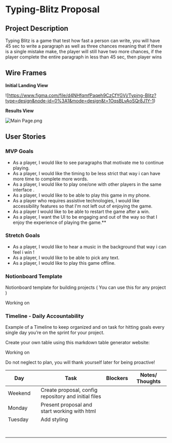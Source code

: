 # Typing-Blitz Proposal 

## Project Description

Typing Blitz is a game that test how fast a person can write, you will have 45 sec to write a paragraph as well as three chances meaning that if there is a single mistake make, the player will still have two more chances, if the player complete the entire paragraph in less than 45 sec, then player wins 

## Wire Frames

**Initial Landing View**

![https://www.figma.com/file/d4NHfqmfPaqeh9CzCfYGVj/Typing-Blitz?type=design&node-id=0%3A1&mode=design&t=1OqsBLvAoSQr8J1Y-1)

**Results View**

![Main Page.png](https://prod-files-secure.s3.us-west-2.amazonaws.com/2f90f807-75f8-4ef1-8a99-3ff173dc9d4d/f7f7fc1a-c1e3-445f-bddf-ce194d133788/Main_Page.png)

## User Stories

### MVP Goals

- As a player, I would like to see paragraphs that motivate me to continue playing.
- As a player, I would like the timing to be less strict that way i can have more time to complete more words.
- As a player, I would like to play one/one with other players in the same interface .
- As a player, I would like to be able to play this game in my phone.
- As a player who requires assistive technologies, I would like accessibility features so that I'm not left out of enjoying the game.
- As a player I would like to be able to restart the game after a win.
- As a player, I want the UI to be engaging and out of the way so that I enjoy the experience of playing the game.\*\*

### Stretch Goals

- As a player, I would like to hear a music in the background that way i can feel i win !
- As a player, I would like to be able to pick any text.
- As a player, I would like to play this game offline.

### Notionboard Template

Notionboard template for building projects ( You can use this for any project )

Working on

### Timeline - Daily Accountability

Example of a Timeline to keep organized and on task for hitting goals every single day you’re on the sprint for your project.

Create your own table using this markdown table generator website:

Working on

Do not neglect to plan, you will thank yourself later for being proactive!

| Day |  | Task | Blockers | Notes/ Thoughts |
| --- | --- | --- | --- | --- |
| Weekend  |  | Create proposal, config repository and initial files |  |  |
| Monday |  | Present proposal and start working with html |  |  |
| Tuesday |  | Add styling |  |  |
|  |  |  |  |  |
|  |  |  |  |  |
|  |  |  |  |  |
|  |  |  |  |  |
|  |  |  |  |  |
|  |  |  |  |  |
|  |  |  |  |  |
